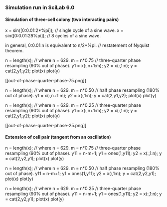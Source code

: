 ### Simulation run in SciLab 6.0

#### Simulation of three-cell colony (two interacting pairs)

x = sin([0:0.01:2*%pi]); // single cycle of a sine wave.
x = sin([0:0.01:2*8*%pi]); // 8 cycles of a sine wave.

in general, 0:0.01:n is equivalent to n/2*%pi. // restatement of Nyquist theorem.

n = length(x); // where n = 629.
m = n*0.75 // three-quarter phase resampling (90% out of phase).
y1 = x(:,n+1:m);
y2 = x(:,1:n); 
y = cat(2,y1,y2);
plot(x)
plot(y)

[[out-of-phase-quarter-phase-75.png]]

n = length(x); // where n = 629.
m = n*0.50 // half phase resampling (180% out of phase).
y1 = x(:,n+1:m);
y2 = x(:,1:n); 
y = cat(2,y1,y2);
plot(x)
plot(y)


n = length(x); // where n = 629.
m = n*0.25 // three-quarter phase resampling (90% out of phase).
y1 = x(:,n+1:m);
y2 = x(:,1:n); 
y = cat(2,y1,y2);
plot(x)
plot(y)

[[out-of-phase-quarter-phase-25.png]]

#### Extension of cell pair (tangent from an oscillation)

n = length(x); // where n = 629.
m = n*0.75 // three-quarter phase resampling (90% out of phase).
y11 = n-m+1;
y1 = ones(1,y11);
y2 = x(:,1:n); 
y = cat(2,y2,y1);
plot(x)
plot(y)


n = length(x); // where n = 629.
m = n*0.50 // half phase resampling (180% out of phase).
y11 = n-m+1;
y1 = ones(1,y11);
y2 = x(:,1:n); 
y = cat(2,y2,y1);
plot(x)
plot(y)


n = length(x); // where n = 629.
m = n*0.25 // three-quarter phase resampling (90% out of phase).
y11 = n-m+1;
y1 = ones(1,y11);
y2 = x(:,1:n); 
y = cat(2,y2,y1);
plot(x)
plot(y)
